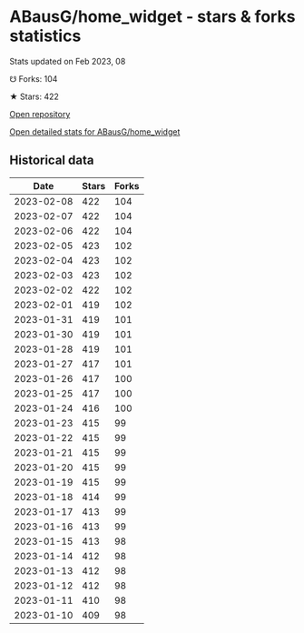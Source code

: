 # ABausG/home_widget - stars & forks statistics

Stats updated on Feb 2023, 08

☋ Forks: 104

★ Stars: 422

[Open repository](https://github.com/ABausG/home_widget)

[Open detailed stats for ABausG/home_widget](https://reviewgithub.com/rep/ABausG/home_widget)

## Historical data
| Date | Stars | Forks |
|------|-------|-------|
| 2023-02-08 | 422 | 104 | 
| 2023-02-07 | 422 | 104 | 
| 2023-02-06 | 422 | 104 | 
| 2023-02-05 | 423 | 102 | 
| 2023-02-04 | 423 | 102 | 
| 2023-02-03 | 423 | 102 | 
| 2023-02-02 | 422 | 102 | 
| 2023-02-01 | 419 | 102 | 
| 2023-01-31 | 419 | 101 | 
| 2023-01-30 | 419 | 101 | 
| 2023-01-28 | 419 | 101 | 
| 2023-01-27 | 417 | 101 | 
| 2023-01-26 | 417 | 100 | 
| 2023-01-25 | 417 | 100 | 
| 2023-01-24 | 416 | 100 | 
| 2023-01-23 | 415 | 99 | 
| 2023-01-22 | 415 | 99 | 
| 2023-01-21 | 415 | 99 | 
| 2023-01-20 | 415 | 99 | 
| 2023-01-19 | 415 | 99 | 
| 2023-01-18 | 414 | 99 | 
| 2023-01-17 | 413 | 99 | 
| 2023-01-16 | 413 | 99 | 
| 2023-01-15 | 413 | 98 | 
| 2023-01-14 | 412 | 98 | 
| 2023-01-13 | 412 | 98 | 
| 2023-01-12 | 412 | 98 | 
| 2023-01-11 | 410 | 98 | 
| 2023-01-10 | 409 | 98 | 

